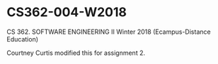 # CS362-004-W2018
CS 362. SOFTWARE ENGINEERING II Winter 2018 (Ecampus-Distance Education)

Courtney Curtis modified this for assignment 2.
